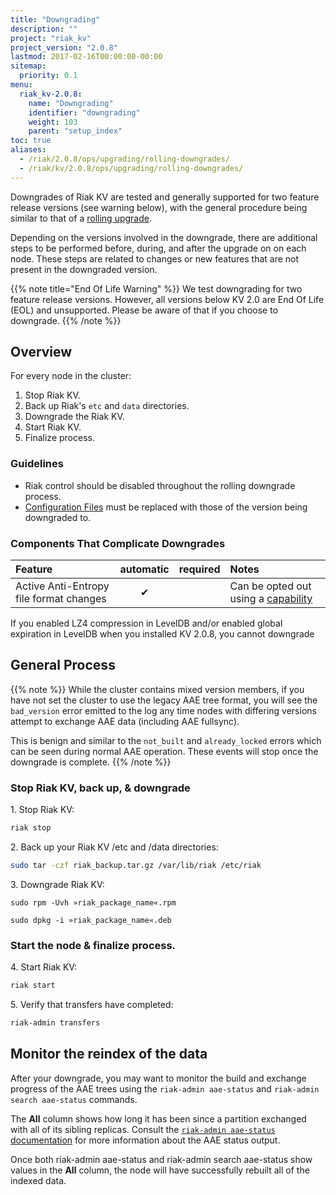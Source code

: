```yaml
---
title: "Downgrading"
description: ""
project: "riak_kv"
project_version: "2.0.8"
lastmod: 2017-02-16T00:00:00-00:00
sitemap:
  priority: 0.1
menu:
  riak_kv-2.0.8:
    name: "Downgrading"
    identifier: "downgrading"
    weight: 103
    parent: "setup_index"
toc: true
aliases:
  - /riak/2.0.8/ops/upgrading/rolling-downgrades/
  - /riak/kv/2.0.8/ops/upgrading/rolling-downgrades/
---
```


[rolling upgrade]: {{<baseurl>}}riak/kv/2.0.8/setup/upgrading/cluster
[config ref]: {{<baseurl>}}riak/kv/2.0.8/configuring/reference
[concept aae]: {{<baseurl>}}riak/kv/2.0.8/learn/concepts/active-anti-entropy/
[aae status]: {{<baseurl>}}riak/kv/2.0.8/using/admin/riak-admin/#aae-status

Downgrades of Riak KV are tested and generally supported for two feature release versions (see warning below), with the general procedure being similar to that of a [rolling upgrade][rolling upgrade].

Depending on the versions involved in the downgrade, there are additional steps to be performed before, during, and after the upgrade on on each node. These steps are related to changes or new features that are not present in the downgraded version.

{{% note title="End Of Life Warning" %}}
We test downgrading for two feature release versions. However, all versions below KV 2.0 are End Of Life (EOL) and unsupported. Please be aware of that if you choose to downgrade.
{{% /note %}}

## Overview

For every node in the cluster:

1. Stop Riak KV.
2. Back up Riak's `etc` and `data` directories.
3. Downgrade the Riak KV.
4. Start Riak KV.
5. Finalize process.

### Guidelines

* Riak control should be disabled throughout the rolling downgrade process.
* [Configuration Files][config ref] must be replaced with those of the version being downgraded to.

### Components That Complicate Downgrades

| Feature | automatic | required | Notes |
|:---|:---:|:---:|:---|
| Active Anti-Entropy file format changes | ✔ |  | Can be opted out using a [capability](#aae_tree_capability)

If you enabled LZ4 compression in LevelDB and/or enabled global expiration in LevelDB when you installed KV 2.0.8, you cannot downgrade

## General Process

{{% note %}}
While the cluster contains mixed version members, if you have not set the cluster to use the legacy AAE tree format, you will see the `bad_version` error emitted to the log any time nodes with differing versions attempt to exchange AAE data (including AAE fullsync).

This is benign and similar to the `not_built` and `already_locked` errors which can be seen during normal AAE operation. These events will stop once the downgrade is complete.
{{% /note %}}

### Stop Riak KV, back up, & downgrade

1\. Stop Riak KV:

```bash
riak stop
```
2\. Back up your Riak KV /etc and /data directories:

```bash
sudo tar -czf riak_backup.tar.gz /var/lib/riak /etc/riak
```

3\. Downgrade Riak KV:

```RHEL/CentOS
sudo rpm -Uvh »riak_package_name«.rpm
```

```Ubuntu
sudo dpkg -i »riak_package_name«.deb
```

### Start the node & finalize process.

4\. Start Riak KV:

```bash
riak start
```

5\. Verify that transfers have completed:

```bash
riak-admin transfers
```

## Monitor the reindex of the data

After your downgrade, you may want to monitor the build and exchange progress of the AAE trees using the `riak-admin aae-status` and `riak-admin search aae-status` commands.

The **All** column shows how long it has been since a partition exchanged with all of its sibling replicas.  Consult the [`riak-admin aae-status` documentation][aae status] for more information about the AAE status output.

Once both riak-admin aae-status and riak-admin search aae-status show values in the **All** column, the node will have successfully rebuilt all of the indexed data.